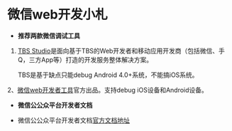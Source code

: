 # 微信web开发小札

* **推荐两款微信调试工具**

1. [TBS Studio](http://bbs.mb.qq.com/thread-1416936-1-1.html)是面向基于TBS的Web开发者和移动应用开发商（包括微信、手Q，三方App等）打造的开发服务整体解决方案。

	TBS是基于缺点只能debug Android 4.0+系统，不能搞iOS系统。
	

2、[微信web开发者工具](https://mp.weixin.qq.com/wiki/10/e5f772f4521da17fa0d7304f68b97d7e.html)官方出品。支持debug iOS设备和Android设备。

* **微信公公众平台开发者文档**

* 微信公公众平台开发者文档[官方文档地址](https://mp.weixin.qq.com/wiki/4/9ac2e7b1f1d22e9e57260f6553822520.html)
